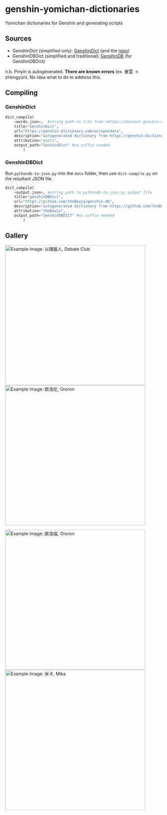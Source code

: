 # genshin-yomichan-dictionaries
Yomichan dictionaries for Genshin and generating scripts

## Sources
- GenshinDict (simplified only): [GenshinDict](https://genshin-dictionary.com/en/opendata) (and the [repo](https://github.com/xicri/genshin-langdata))
- GenshinDBDict (simplified and traditional): [GenshinDB](https://github.com/theBowja/genshin-db) (for GenshinDBDict)

n.b. Pinyin is autogenerated. **There are known errors** (ex. 重雲 -> zhòngyún). No idea what to do to address this.

## Compiling
### GenshinDict
```python
dict_compile(
    <words.json>,  #string path to file from <https://dataset.genshin-dictionary.com/words.json>
    title="GenshinDict", 
    url="https://genshin-dictionary.com/en/opendata", 
    description="autogenerated dictionary from https://genshin-dictionary.com/en/opendata",
    attribution="xicri",
    output_path="GenshinDict" #no suffix needed
        )
```


### GenshinDBDict
Run `pythondb-to-json.py` into the `data` folder, then use `dict-compile.py` on the resultant JSON file. 

```python
dict_compile(
    <output.json>, #string path to pythondb-to-json.py output file
    title="genshinDBDict", 
    url="https://github.com/theBowja/genshin-db", 
    description="autogenerated dictionary from https://github.com/theBowja/genshin-db",
    attribution="theBowja",
    output_path="GenshinDBDICT" #no suffix needed
        )
```


## Gallery
<img width="450" alt="Example Image: 以理服人, Debate Club" src="https://github.com/user-attachments/assets/d5c0e8b7-972f-4ee8-903b-3c194b0332ab" /> <img width="450" alt="Example Image: 欧洛伦, Ororon" src="https://github.com/user-attachments/assets/6ae7d5c2-3cea-46b8-9a21-a5cef448bba2" />


<img width="450" alt="Example Image: 歐洛倫, Ororon" src="https://github.com/user-attachments/assets/b0ff7cb7-ed37-45eb-87fb-4eaca162b033" /> <img width="450" alt="Example Image: 米卡, Mika" src="https://github.com/user-attachments/assets/14550901-4175-42b6-8c51-5b3e0c553b96" />
